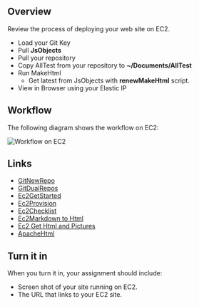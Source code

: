 ## Overview

Review the process of deploying your web site on EC2.

- Load your Git Key
- Pull **JsObjects**
- Pull your repository
- Copy AllTest from your repository to **~/Documents/AllTest**
- Run MakeHtml
  - Get latest from JsObjects with **renewMakeHtml** script.
- View in Browser using your Elastic IP

## Workflow

The following diagram shows the workflow on EC2:

![Workflow on EC2](https://s3.amazonaws.com/bucket01.elvenware.com/images/update-site-on-ec2.png)

## Links

- [GitNewRepo](http://www.ccalvert.net/books/CloudNotes/Assignments/GitNewRepo.html)
- [GitDualRepos](http://www.ccalvert.net/books/CloudNotes/Assignments/GitDualRepos.html)
- [Ec2GetStarted](http://www.ccalvert.net/books/CloudNotes/Assignments/Ec2GetStarted.html)
- [Ec2Provision](http://www.ccalvert.net/books/CloudNotes/Assignments/Ec2Provision.html)
- [Ec2Checklist](http://www.ccalvert.net/books/CloudNotes/Assignments/Ec2Checklist.html)
- [Ec2Markdown to Html](http://www.ccalvert.net/books/CloudNotes/Assignments/Ec2MarkdownToHtml.html)
- [Ec2 Get Html and Pictures](http://www.ccalvert.net/books/CloudNotes/Assignments/Ec2GitHtmlPictures.html)
- [ApacheHtml](http://www.ccalvert.net/books/CloudNotes/Assignments/ApacheHtml.html)

## Turn it in

When you turn it in, your assignment should include:

- Screen shot of your site running on EC2.
- The URL that links to your EC2 site.
